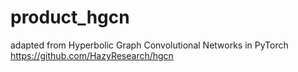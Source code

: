 # product_hgcn
adapted from Hyperbolic Graph Convolutional Networks in PyTorch https://github.com/HazyResearch/hgcn
